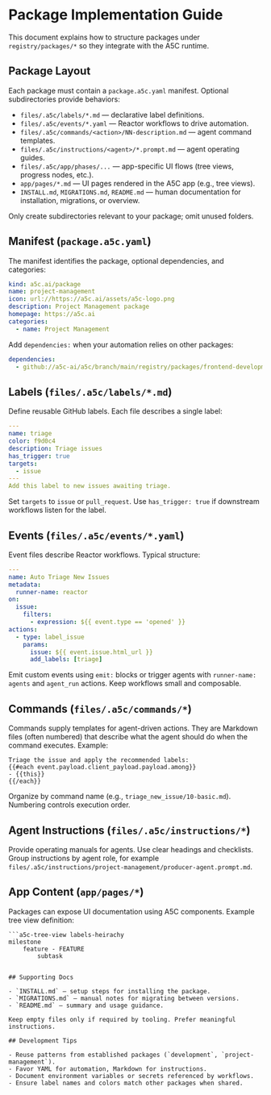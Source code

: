 # Package Implementation Guide

This document explains how to structure packages under `registry/packages/*` so they integrate with the A5C runtime.

## Package Layout

Each package must contain a `package.a5c.yaml` manifest. Optional subdirectories provide behaviors:

- `files/.a5c/labels/*.md` — declarative label definitions.
- `files/.a5c/events/*.yaml` — Reactor workflows to drive automation.
- `files/.a5c/commands/<action>/NN-description.md` — agent command templates.
- `files/.a5c/instructions/<agent>/*.prompt.md` — agent operating guides.
- `files/.a5c/app/phases/...` — app-specific UI flows (tree views, progress nodes, etc.).
- `app/pages/*.md` — UI pages rendered in the A5C app (e.g., tree views).
- `INSTALL.md`, `MIGRATIONS.md`, `README.md` — human documentation for installation, migrations, or overview.

Only create subdirectories relevant to your package; omit unused folders.

## Manifest (`package.a5c.yaml`)

The manifest identifies the package, optional dependencies, and categories:

```yaml
kind: a5c.ai/package
name: project-management
icon: url://https://a5c.ai/assets/a5c-logo.png
description: Project Management package
homepage: https://a5c.ai
categories:
  - name: Project Management
```

Add `dependencies:` when your automation relies on other packages:

```yaml
dependencies:
  - github://a5c-ai/a5c/branch/main/registry/packages/frontend-development/
```

## Labels (`files/.a5c/labels/*.md`)

Define reusable GitHub labels. Each file describes a single label:

```yaml
---
name: triage
color: f9d0c4
description: Triage issues
has_trigger: true
targets:
  - issue
---
Add this label to new issues awaiting triage.
```

Set `targets` to `issue` or `pull_request`. Use `has_trigger: true` if downstream workflows listen for the label.

## Events (`files/.a5c/events/*.yaml`)

Event files describe Reactor workflows. Typical structure:

```yaml
---
name: Auto Triage New Issues
metadata:
  runner-name: reactor
on:
  issue:
    filters:
      - expression: ${{ event.type == 'opened' }}
actions:
  - type: label_issue
    params:
      issue: ${{ event.issue.html_url }}
      add_labels: [triage]
```

Emit custom events using `emit:` blocks or trigger agents with `runner-name: agents` and `agent_run` actions. Keep workflows small and composable.

## Commands (`files/.a5c/commands/*`)

Commands supply templates for agent-driven actions. They are Markdown files (often numbered) that describe what the agent should do when the command executes. Example:

```
Triage the issue and apply the recommended labels:
{{#each event.payload.client_payload.payload.among}}
- {{this}}
{{/each}}
```

Organize by command name (e.g., `triage_new_issue/10-basic.md`). Numbering controls execution order.

## Agent Instructions (`files/.a5c/instructions/*`)

Provide operating manuals for agents. Use clear headings and checklists. Group instructions by agent role, for example `files/.a5c/instructions/project-management/producer-agent.prompt.md`.

## App Content (`app/pages/*`)

Packages can expose UI documentation using A5C components. Example tree view definition:

```
```a5c-tree-view labels-heirachy
milestone
    feature - FEATURE
        subtask
```
```

## Supporting Docs

- `INSTALL.md` — setup steps for installing the package.
- `MIGRATIONS.md` — manual notes for migrating between versions.
- `README.md` — summary and usage guidance.

Keep empty files only if required by tooling. Prefer meaningful instructions.

## Development Tips

- Reuse patterns from established packages (`development`, `project-management`).
- Favor YAML for automation, Markdown for instructions.
- Document environment variables or secrets referenced by workflows.
- Ensure label names and colors match other packages when shared.
